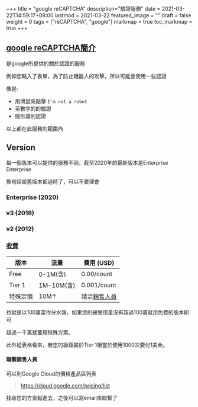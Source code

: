 +++
title = "google reCAPTCHA"
description="驗證服務"
date = 2021-03-22T14:59:17+08:00
lastmod = 2021-03-22
featured_image = ""
draft = false
weight = 0
tags = ["reCAPTCHA", "google"]
markmap = true
toc_markmap = true
+++

## [google reCAPTCHA簡介](https://www.google.com/recaptcha/about/)

是google所提供的關於認證的服務


例如您輸入了表單，為了防止機器人的攻擊，所以可能會使用一些認證

像是:

- 用滑鼠來點擊 ``I'm not a robot``
- 英數字的的驗證
- 圖形識別認證

以上都在此服務的範圍內

## Version

每一個版本可以提供的服務不同，截至2020年的最新版本是Enterprise Enterprise

換句話說舊版本都過時了，可以不要理會

### Enterprise (2020)

### ~~v3 (2018)~~

### ~~v2 (2012)~~

### [收費](https://cloud.google.com/recaptcha-enterprise/pricing)

| 版本 | 流量 | 費用 (USD) |
| ---- | ---- | ---- |
Free | 0-1M(含) | 0.00/count
Tier 1 | 1M-10M(含) | 0.001/count
特殊定價 | 10M↑ | 請洽[銷售人員](https://cloud.google.com/contact)

也就是以100萬當作分水嶺，如果您的總使用量沒有超過100萬就用免費的版本即可

超過一千萬就要用特殊方案。

此外從表格看來，若您的級距屬於Tier 1相當於使用1000次要付1美金。

#### 聯繫銷售人員

可以到Google Cloud的價格產品區列表

> https://cloud.google.com/pricing/list

找尋您的方案點進去，之後可以寫email來聯繫了
